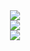 <!-- $$
\left \{ 
\begin{array}{c}
y = 1, \ if \ \sum_{t=11}^30 isClick > 0 \\ 
y = 0, \ otherwise \\ 
\end{array}
\right.
$$ --> 

<div align="center"><img style="background: white;" src="https://render.githubusercontent.com/render/math?math=%5Cleft%20%5C%7B%20%0A%5Cbegin%7Barray%7D%7Bc%7D%0Ay%20%3D%201%2C%20%5C%20if%20%5C%20%5Csum_%7Bt%3D11%7D%5E30%20isClick%20%3E%200%20%5C%5C%20%0Ay%20%3D%200%2C%20%5C%20otherwise%20%5C%5C%20%0A%5Cend%7Barray%7D%0A%5Cright."></div>

<!-- $$
y =
\begin{cases}
0, & \text{\sum_{t=11}^30 isClick > 0}  \\
1, & \text{otherwise}
\end{cases}
$$ --> 

<div align="center"><img style="background: white;" src="https://render.githubusercontent.com/render/math?math=y%20%3D%0A%5Cbegin%7Bcases%7D%0A0%2C%20%26%20%5Ctext%7B%5Csum_%7Bt%3D11%7D%5E30%20isClick%20%3E%200%7D%20%20%5C%5C%0A1%2C%20%26%20%5Ctext%7Botherwise%7D%0A%5Cend%7Bcases%7D"></div>

<!-- $$
y_i\ =
\begin{cases}
1, &if\ \CTR_i\ in\ period\ t\ from\ 11\ to\ 30 > average\ CTR\\
0, &otherwise
\end{cases}
$$ --> 

<div align="center"><img style="background: white;" src="https://render.githubusercontent.com/render/math?math=y_i%5C%20%3D%0A%5Cbegin%7Bcases%7D%0A1%2C%20%26if%5C%20%5CCTR_i%5C%20in%5C%20period%5C%20t%5C%20from%5C%2011%5C%20to%5C%2030%20%3E%20average%5C%20CTR%5C%5C%0A0%2C%20%26othersie%0A%5Cend%7Bcases%7D"></div>


